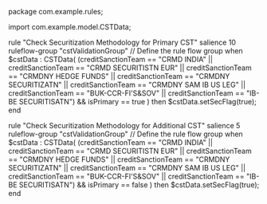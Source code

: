 
package com.example.rules;

import com.example.model.CSTData;

rule "Check Securitization Methodology for Primary CST"
    salience 10
    ruleflow-group "cstValidationGroup" // Define the rule flow group
when
    $cstData : CSTData(
        (creditSanctionTeam == "CRMD INDIA" ||
         creditSanctionTeam == "CRMD SECURITISTN EUR" ||
         creditSanctionTeam == "CRMDNY HEDGE FUNDS" ||
         creditSanctionTeam == "CRMDNY SECURITIZATN" ||
         creditSanctionTeam == "CRMDNY SAM IB US LEG" ||
         creditSanctionTeam == "BUK-CCR-FI'S&SOV" ||
         creditSanctionTeam == "IB-BE SECURITISATN") &&
        isPrimary == true
    )
then
    $cstData.setSecFlag(true);
end

rule "Check Securitization Methodology for Additional CST"
    salience 5
    ruleflow-group "cstValidationGroup" // Define the rule flow group
when
    $cstData : CSTData(
        (creditSanctionTeam == "CRMD INDIA" ||
         creditSanctionTeam == "CRMD SECURITISTN EUR" ||
         creditSanctionTeam == "CRMDNY HEDGE FUNDS" ||
         creditSanctionTeam == "CRMDNY SECURITIZATN" ||
         creditSanctionTeam == "CRMDNY SAM IB US LEG" ||
         creditSanctionTeam == "BUK-CCR-FI'S&SOV" ||
         creditSanctionTeam == "IB-BE SECURITISATN") &&
        isPrimary == false
    )
then
    $cstData.setSecFlag(true);
end
